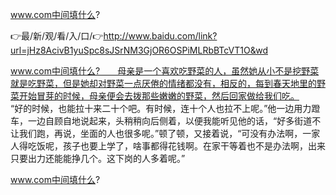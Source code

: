 www.com中间填什么?

👉最/新/观/看/入/口/👉http://www.baidu.com/link?url=jHz8AcivB1yuSpc8sJSrNM3GjOR6OSPiMLRbBTcVT1O&wd

www.com中间填什么?　　母亲是一个喜欢吃野菜的人，虽然她从小不是挖野菜就是吃野菜，但是她却对野菜一点厌倦的情绪都没有，相反的，每到春天地里的野菜开始冒芽的时候，母亲便会去拨那些嫩嫩的野菜，然后回家做给我们吃。
　　“好的时候，也能拉十来二十个吧。有时候，连十个人也拉不上呢。”他一边用力蹬车，一边自顾自地说起来，头稍稍向后侧着，以便我能听见他的话，“好多街道不让我们跑，再说，坐面的人也很多呢。”顿了顿，又接着说，“可没有办法啊，一家人得吃饭呢，孩子也要上学了，啥事都得花钱啊。在家干等着也不是办法啊，出来只要出力还能能挣几个。这下岗的人多着呢。”


www.com中间填什么?
